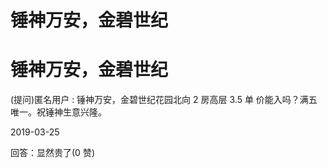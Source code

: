 # 锤神万安，金碧世纪

# 锤神万安，金碧世纪

(提问)匿名用户 : 锤神万安，金碧世纪花园北向 2 房高层 3.5 单 价能入吗？满五唯一。祝锤神生意兴隆。

2019-03-25

回答：显然贵了(0 赞)